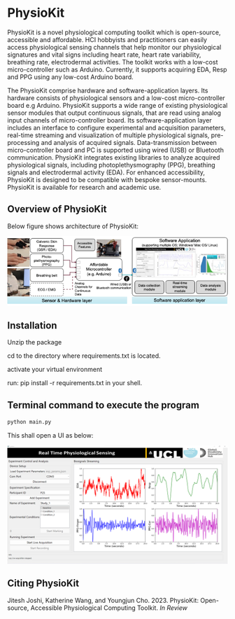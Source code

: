 # **PhysioKit**
PhysioKit is a novel physiological computing toolkit which is open-source, accessible and affordable. HCI hobbyists and practitioners can easily access physiological sensing channels that help monitor our physiological signatures and vital signs including heart rate, heart rate variability, breathing rate, electrodermal activities. The toolkit works with a low-cost micro-controller such as Arduino.
Currently, it supports acquiring EDA, Resp and PPG using any low-cost Arduino board.

The PhysioKit comprise hardware and software-application layers. Its hardware consists of physiological sensors and a low-cost micro-controller board e.g Arduino. PhysioKit supports a wide range of existing physiological sensor modules that output continuous signals, that are read using analog input channels of micro-controller board. Its software-application layer includes an interface to configure experimental and acquisition parameters, real-time streaming and visualization of multiple physiological signals, pre-processing and analysis of acquired signals. Data-transmission between micro-controller board and PC is supported using wired (USB) or Bluetooth communication. PhysioKit integrates existing libraries to analyze acquired physiological signals, including photoplethysmography (PPG), breathing signals and electrodermal activity (EDA). For enhanced accessibility, PhysioKit is designed to be compatible with bespoke sensor-mounts. PhysioKit is available for research and academic use.

## **Overview of PhysioKit**
Below figure shows architecture of PhysioKit:
<p align="left">
<img src="images/architecture.png" alt="Architecture of PhysioKit" width="1024"/>
</p>

## **Installation**
Unzip the package

cd to the directory where requirements.txt is located.

activate your virtual environment

run: pip install -r requirements.txt in your shell.

## **Terminal command to execute the program**
``` bash
python main.py
```
This shall open a UI as below:
<p align="left">
<img src="images/user_interface.png" alt="User Interface" width="1024"/>
</p>

## **Citing PhysioKit**
Jitesh Joshi, Katherine Wang, and Youngjun Cho. 2023. PhysioKit: Open-source, Accessible Physiological Computing Toolkit. *In Review*